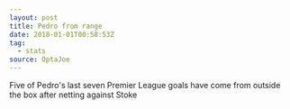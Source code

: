```yaml
---  
layout: post
title: Pedro from range
date: 2018-01-01T00:58:53Z
tag:
  - stats
source: OptaJoe
---
```

 
Five of Pedro's last seven Premier League goals have come from outside the box after netting against Stoke